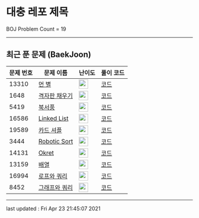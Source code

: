 # 대충 레포 제목

BOJ Problem Count = 19

---

## 최근 푼 문제 (BaekJoon)
| 문제 번호 | 문제 이름 | 난이도 | 풀이 코드 |
| --- | --- | --- | --- |
| 13310 | [먼 별](https://www.acmicpc.net/problem/13310) | <img height="25px" width="25px=" src="https://static.solved.ac/tier_small/21.svg"/> | [코드](<https://github.com/ingyu1008/Algorithm-Problem-Solving/tree/master/Baekjoon%20Online%20Judge/먼 별/solution.cpp>) |
| 1648 | [격자판 채우기](https://www.acmicpc.net/problem/1648) | <img height="25px" width="25px=" src="https://static.solved.ac/tier_small/18.svg"/> | [코드](<https://github.com/ingyu1008/Algorithm-Problem-Solving/tree/master/Baekjoon%20Online%20Judge/격자판 채우기/solution.cpp>) |
| 5419 | [북서풍](https://www.acmicpc.net/problem/5419) | <img height="25px" width="25px=" src="https://static.solved.ac/tier_small/17.svg"/> | [코드](<https://github.com/ingyu1008/Algorithm-Problem-Solving/tree/master/Baekjoon%20Online%20Judge/북서풍/solution.cpp>) |
| 16586 | [Linked List](https://www.acmicpc.net/problem/16586) | <img height="25px" width="25px=" src="https://static.solved.ac/tier_small/23.svg"/> | [코드](<https://github.com/ingyu1008/Algorithm-Problem-Solving/tree/master/Baekjoon%20Online%20Judge/Linked List/solution.cpp>) |
| 19589 | [카드 셔플](https://www.acmicpc.net/problem/19589) | <img height="25px" width="25px=" src="https://static.solved.ac/tier_small/23.svg"/> | [코드](<https://github.com/ingyu1008/Algorithm-Problem-Solving/tree/master/Baekjoon%20Online%20Judge/카드 셔플/solution.cpp>) |
| 3444 | [Robotic Sort](https://www.acmicpc.net/problem/3444) | <img height="25px" width="25px=" src="https://static.solved.ac/tier_small/23.svg"/> | [코드](<https://github.com/ingyu1008/Algorithm-Problem-Solving/tree/master/Baekjoon%20Online%20Judge/Robotic Sort/solution.cpp>) |
| 14131 | [Okret](https://www.acmicpc.net/problem/14131) | <img height="25px" width="25px=" src="https://static.solved.ac/tier_small/23.svg"/> | [코드](<https://github.com/ingyu1008/Algorithm-Problem-Solving/tree/master/Baekjoon%20Online%20Judge/Okret/solution.cpp>) |
| 13159 | [배열](https://www.acmicpc.net/problem/13159) | <img height="25px" width="25px=" src="https://static.solved.ac/tier_small/24.svg"/> | [코드](<https://github.com/ingyu1008/Algorithm-Problem-Solving/tree/master/Baekjoon%20Online%20Judge/배열/solution.cpp>) |
| 16994 | [로프와 쿼리](https://www.acmicpc.net/problem/16994) | <img height="25px" width="25px=" src="https://static.solved.ac/tier_small/20.svg"/> | [코드](<https://github.com/ingyu1008/Algorithm-Problem-Solving/tree/master/Baekjoon%20Online%20Judge/로프와 쿼리/solution.cpp>) |
| 8452 | [그래프와 쿼리](https://www.acmicpc.net/problem/8452) | <img height="25px" width="25px=" src="https://static.solved.ac/tier_small/21.svg"/> | [코드](<https://github.com/ingyu1008/Algorithm-Problem-Solving/tree/master/Baekjoon%20Online%20Judge/그래프와 쿼리/solution.cpp>) |


---

last updated : Fri Apr 23 21:45:07 2021


